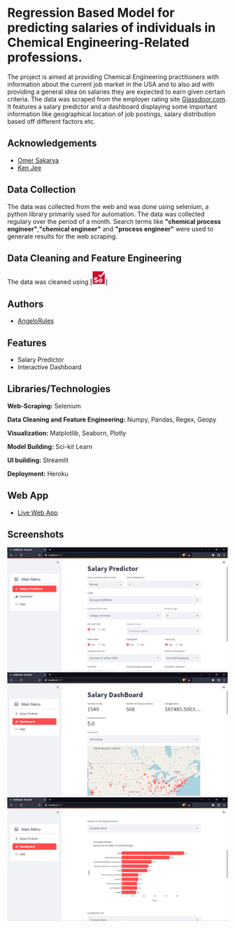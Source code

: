 
# Regression Based Model for predicting salaries of individuals in Chemical Engineering-Related professions.

The project is aimed at providing Chemical Engineering practitioners with information about the current job market in the USA and to also aid with providing a general idea on salaries they are expected to earn given certain criteria. The data was scraped from the employer rating site [Glassdoor.com](https://glassdoor.com). It features a salary predictor and a dashboard displaying some important information like geographical location of job postings, salary distribution based off different factors etc.

## Acknowledgements

 - [Omer Sakarya](https://github.com/arapfaik)
 - [Ken Jee](https://github.com/PlayingNumbers)
 
## Data Collection

The data was collected from the web and was done using selenium, a python library primarily used for automation. The data was collected regulary over the period of a month. Search terms like **"chemical process engineer"**,**"chemical engineer"** and **"process engineer"** were used to generate results for the web scraping.


## Data Cleaning and Feature Engineering

The data was cleaned using [<img alt="Java" width="30px" src="https://raw.githubusercontent.com/devicons/devicon/1119b9f84c0290e0f0b38982099a2bd027a48bf1/icons/selenium/selenium-original.svg" />]

## Authors

- [AngeloRules](https://www.github.com/AngeloRules)


## Features

- Salary Predictor
- Interactive Dashboard


## Libraries/Technologies
**Web-Scraping:** Selenium

**Data Cleaning and Feature Engineering:** Numpy, Pandas, Regex, Geopy

**Visualization:** Matplotlib, Seaborn, Plotly

**Model Building:** Sci-kit Learn

**UI building:** Streamlit

**Deployment:** Heroku

## Web App
 - [Live Web App](https://predictchemsalaries.herokuapp.com/)


## Screenshots

![Salary Prediction Tab](https://github.com/AngeloRules/Regression-Based-Model-For-Predicting-Chemical-Engineers-Salaries/blob/main/Screenshot%20(6).png)
![Dashboard Tab](https://github.com/AngeloRules/Regression-Based-Model-For-Predicting-Chemical-Engineers-Salaries/blob/main/Screenshot%20(7).png)
![Dashboard Tab](https://github.com/AngeloRules/Regression-Based-Model-For-Predicting-Chemical-Engineers-Salaries/blob/main/Screenshot%20(8).png)





